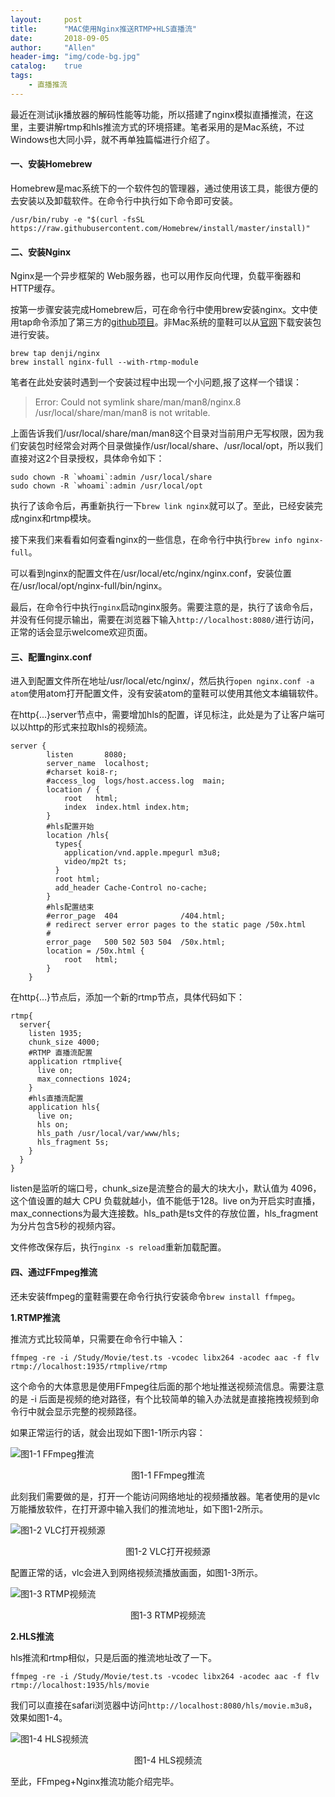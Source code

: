 ```yaml
---
layout:     post
title:      "MAC使用Nginx推送RTMP+HLS直播流"
date:       2018-09-05
author:     "Allen"
header-img: "img/code-bg.jpg"
catalog:    true
tags:
    - 直播推流
---
```


最近在测试ijk播放器的解码性能等功能，所以搭建了nginx模拟直播推流，在这里，主要讲解rtmp和hls推流方式的环境搭建。笔者采用的是Mac系统，不过Windows也大同小异，就不再单独篇幅进行介绍了。

#### 一、安装Homebrew

Homebrew是mac系统下的一个软件包的管理器，通过使用该工具，能很方便的去安装以及卸载软件。在命令行中执行如下命令即可安装。

```
/usr/bin/ruby -e "$(curl -fsSL https://raw.githubusercontent.com/Homebrew/install/master/install)"
```

#### 二、安装Nginx

Nginx是一个异步框架的 Web服务器，也可以用作反向代理，负载平衡器和 HTTP缓存。

按第一步骤安装完成Homebrew后，可在命令行中使用brew安装nginx。文中使用tap命令添加了第三方的[github项目](https://github.com/denji/homebrew-nginx)。非Mac系统的童鞋可以从[官网](http://nginx.org/)下载安装包进行安装。

```
brew tap denji/nginx
brew install nginx-full --with-rtmp-module
```

笔者在此处安装时遇到一个安装过程中出现一个小问题,报了这样一个错误：

> Error: Could not symlink share/man/man8/nginx.8 /usr/local/share/man/man8 is not writable.

上面告诉我们/usr/local/share/man/man8这个目录对当前用户无写权限，因为我们安装包时经常会对两个目录做操作/usr/local/share、/usr/local/opt，所以我们直接对这2个目录授权，具体命令如下：

```
sudo chown -R `whoami`:admin /usr/local/share
sudo chown -R `whoami`:admin /usr/local/opt
```

执行了该命令后，再重新执行一下`brew link nginx`就可以了。至此，已经安装完成nginx和rtmp模块。

接下来我们来看看如何查看nginx的一些信息，在命令行中执行`brew info nginx-full`。

可以看到nginx的配置文件在/usr/local/etc/nginx/nginx.conf，安装位置在/usr/local/opt/nginx-full/bin/nginx。

最后，在命令行中执行`nginx`启动nginx服务。需要注意的是，执行了该命令后，并没有任何提示输出，需要在浏览器下输入`http://localhost:8080/`进行访问，正常的话会显示welcome欢迎页面。

#### 三、配置nginx.conf

进入到配置文件所在地址/usr/local/etc/nginx/，然后执行`open nginx.conf -a atom`使用atom打开配置文件，没有安装atom的童鞋可以使用其他文本编辑软件。

在http{...}server节点中，需要增加hls的配置，详见标注，此处是为了让客户端可以以http的形式来拉取hls的视频流。

```
server {
        listen       8080;
        server_name  localhost;
        #charset koi8-r;
        #access_log  logs/host.access.log  main;
        location / {
            root   html;
            index  index.html index.htm;
        }
		#hls配置开始
        location /hls{
          types{
            application/vnd.apple.mpegurl m3u8;
            video/mp2t ts;
          }
          root html;
          add_header Cache-Control no-cache;
        }
        #hls配置结束
        #error_page  404              /404.html;
        # redirect server error pages to the static page /50x.html
        #
        error_page   500 502 503 504  /50x.html;
        location = /50x.html {
            root   html;
        }
    }

```

在http{…}节点后，添加一个新的rtmp节点，具体代码如下：

```
rtmp{
  server{
    listen 1935;
    chunk_size 4000;
    #RTMP 直播流配置
    application rtmplive{
      live on;
      max_connections 1024;
    }
    #hls直播流配置
    application hls{
      live on;
      hls on;
      hls_path /usr/local/var/www/hls;
      hls_fragment 5s;
    }
  }
}
```

listen是监听的端口号，chunk_size是流整合的最大的块大小，默认值为 4096，这个值设置的越大 CPU 负载就越小，值不能低于128。live on为开启实时直播，max_connections为最大连接数。hls_path是ts文件的存放位置，hls_fragment为分片包含5秒的视频内容。

文件修改保存后，执行`nginx -s reload`重新加载配置。

#### 四、通过FFmpeg推流

还未安装ffmpeg的童鞋需要在命令行执行安装命令`brew install ffmpeg`。

**1.RTMP推流**

推流方式比较简单，只需要在命令行中输入：

```
ffmpeg -re -i /Study/Movie/test.ts -vcodec libx264 -acodec aac -f flv rtmp://localhost:1935/rtmplive/rtmp
```

这个命令的大体意思是使用FFmpeg往后面的那个地址推送视频流信息。需要注意的是 -i 后面是视频的绝对路径，有个比较简单的输入办法就是直接拖拽视频到命令行中就会显示完整的视频路径。

如果正常运行的话，就会出现如下图1-1所示内容：

![图1-1 FFmpeg推流](https://ws1.sinaimg.cn/large/0069RVTdgy1fuysm90dn7j30vm0ouwl4.jpg)

<center>图1-1 FFmpeg推流</center>

此刻我们需要做的是，打开一个能访问网络地址的视频播放器。笔者使用的是vlc万能播放软件，在打开源中输入我们的推流地址，如下图1-2所示。

![图1-2 VLC打开视频源](https://ws1.sinaimg.cn/large/0069RVTdgy1fuysqbej4tj31960swn6m.jpg)

<center>图1-2 VLC打开视频源</center>

配置正常的话，vlc会进入到网络视频流播放画面，如图1-3所示。

![图1-3 RTMP视频流](https://ws1.sinaimg.cn/large/0069RVTdgy1fuysvr8exlj31cc0ugnbm.jpg)

<center>图1-3 RTMP视频流</center>

**2.HLS推流**

hls推流和rtmp相似，只是后面的推流地址改了一下。

```
ffmpeg -re -i /Study/Movie/test.ts -vcodec libx264 -acodec aac -f flv rtmp://localhost:1935/hls/movie
```

我们可以直接在safari浏览器中访问`http://localhost:8080/hls/movie.m3u8`，效果如图1-4。

![图1-4 HLS视频流](https://ws1.sinaimg.cn/large/0069RVTdgy1fuyt2jfmy6j31jw0yw4qp.jpg)

<center>图1-4 HLS视频流</center>

至此，FFmpeg+Nginx推流功能介绍完毕。